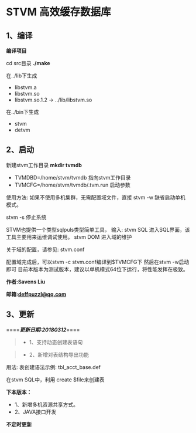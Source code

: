 # STVM 高效缓存数据库

## 1、编译
**编译项目**

cd src目录 **./make**

在../lib下生成
*    libstvm.a
*    libstvm.so
*    libstvm.so.1.2 -> ../lib/libstvm.so

在../bin下生成
*    stvm
*    detvm
    
## 2、启动
新建stvm工作目录
**mkdir tvmdb**
* TVMDBD=/home/stvm/tvmdb 指向stvm工作目录
* TVMCFG=/home/stvm/tvmdb/.tvm.run 启动参数


使用方法:
如果不使用多机集群，无需配置域文件，直接 stvm -w 缺省启动单机模式。

stvm -s 停止系统

STVM也提供一个类型sqlpuls类型简单工具， 输入:
stvm SQL 进入SQL界面，该工具主要用来运维调试使用。
stvm DOM 进入域的维护

关于域的配置，请参见:
    stvm.conf

配置域完成后，可以stvm -c stvm.conf编译到$TVMCFG下
然后在stvm -w启动即可
目前本版本为测试版本，建议以单机模式64位下运行，将性能发挥在极致。

**作者:Savens Liu**

**邮箱:deffpuzzl@qq.com**

## 3、更新
====***更新日期:20180312***====

>* 1、支持动态创建表语句

>* 2、新增对表结构导出功能

用法:
表创建语法示例: tbl_acct_base.def

在stvm SQL中，利用 create $file来创建表


**下本版本：**
* 1、新增多机资源共享方式。
* 2、JAVA接口开发



**不定时更新**
